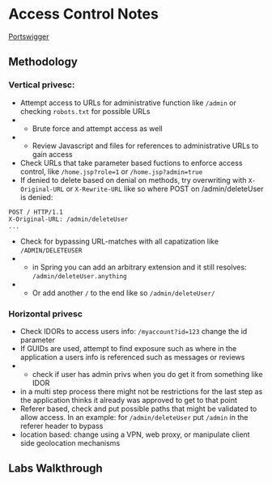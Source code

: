 # Access Control Notes

[Portswigger](https://portswigger.net/web-security/access-control)

## Methodology

### Vertical privesc:

- Attempt access to URLs for administrative function like `/admin` or checking `robots.txt` for possible URLs
- - Brute force and attempt access as well
- - Review Javascript and files for references to administrative URLs to gain access
- Check URLs that take parameter based fuctions to enforce access control, like `/home.jsp?role=1` or `/home.jsp?admin=true`
- If denied to delete based on denial on methods, try overwriting with `X-Original-URL` or `X-Rewrite-URL` like so where POST on /admin/deleteUser is denied:

```
POST / HTTP/1.1
X-Original-URL: /admin/deleteUser
...
```

-  Check for bypassing URL-matches with all capatization like `/ADMIN/DELETEUSER`
-  - in Spring you can add an arbitrary extension and it still resolves: `/admin/deleteUser.anything`
-  - Or add another `/` to the end like so `/admin/deleteUser/` 

### Horizontal privesc

- Check IDORs to access users info: `/myaccount?id=123` change the id parameter
- If GUIDs are used, attempt to find exposure such as where in the application a users info is referenced such as messages or reviews
- - check if user has admin privs when you do get it from something like IDOR
- in a multi step process there might not be restrictions for the last step as the application thinks it already was approved to get to that point
- Referer based, check and put possible paths that might be validated to allow access. In an example: for `/admin/deleteUser` put `/admin` in the referer header to bypass
- location based: change using a VPN, web proxy, or manipulate client side geolocation mechanisms

## Labs Walkthrough












